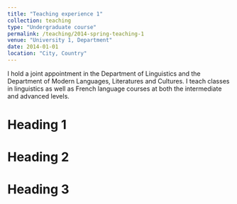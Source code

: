```yaml
---
title: "Teaching experience 1"
collection: teaching
type: "Undergraduate course"
permalink: /teaching/2014-spring-teaching-1
venue: "University 1, Department"
date: 2014-01-01
location: "City, Country"
---
```


I hold a joint appointment in the Department of Linguistics and the Department of Modern Languages, Literatures and Cultures. I teach classes in linguistics as well as French language courses at both the intermediate and advanced levels.


Heading 1
======

Heading 2
======

Heading 3
======